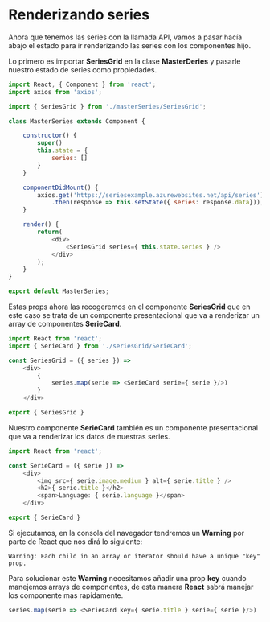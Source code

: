 # Renderizando series

Ahora que tenemos las series con la llamada API, vamos a pasar hacía abajo el estado para ir renderizando las series con los componentes hijo.

Lo primero es importar **SeriesGrid** en la clase **MasterDeries** y pasarle nuestro estado de series como propiedades.

```javascript
import React, { Component } from 'react';
import axios from 'axios';

import { SeriesGrid } from './masterSeries/SeriesGrid';

class MasterSeries extends Component {

    constructor() {
        super()
        this.state = {
            series: []
        }
    }

    componentDidMount() {
        axios.get('https://seriesexample.azurewebsites.net/api/series')
            .then(response => this.setState({ series: response.data}));
    }

    render() {
        return(
            <div>
                <SeriesGrid series={ this.state.series } />
            </div>
        );
    }
}

export default MasterSeries;
```

Estas props ahora las recogeremos en el componente **SeriesGrid** que en este caso se trata de un componente presentacional que va a renderizar un array de componentes **SerieCard**.

```javascript
import React from 'react';
import { SerieCard } from './seriesGrid/SerieCard';

const SeriesGrid = ({ series }) => 
    <div>
        {
            series.map(serie => <SerieCard serie={ serie }/>)
        }
    </div>

export { SeriesGrid }
```

Nuestro componente **SerieCard** también es un componente presentacional que va a renderizar los datos de nuestras series.

```javascript
import React from 'react';

const SerieCard = ({ serie }) => 
    <div>
        <img src={ serie.image.medium } alt={ serie.title } />
        <h2>{ serie.title }</h2>
        <span>Language: { serie.language }</span>
    </div>

export { SerieCard }
```

Si ejecutamos, en la consola del navegador tendremos un **Warning** por parte de React que nos dirá lo siguiente:
```
Warning: Each child in an array or iterator should have a unique "key" prop.
```

Para solucionar este **Warning** necesitamos añadir una prop **key** cuando manejemos arrays de componentes, de esta manera **React** sabrá manejar los componente mas rapidamente.

```javascript
series.map(serie => <SerieCard key={ serie.title } serie={ serie }/>)
```

